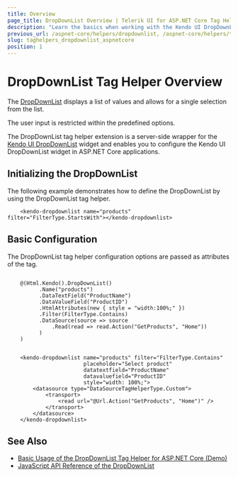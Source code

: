 ```yaml
---
title: Overview
page_title: DropDownList Overview | Telerik UI for ASP.NET Core Tag Helpers
description: "Learn the basics when working with the Kendo UI DropDownList tag helper for ASP.NET Core (MVC 6 or ASP.NET Core MVC)."
previous_url: /aspnet-core/helpers/dropdownlist, /aspnet-core/helpers/tag-helpers/dropdownlist
slug: taghelpers_dropdownlist_aspnetcore
position: 1
---
```


# DropDownList Tag Helper Overview

The [DropDownList](http://docs.telerik.com/kendo-ui/controls/editors/dropdownlist/overview) displays a list of values and allows for a single selection from the list.

The user input is restricted within the predefined options.

The DropDownList tag helper extension is a server-side wrapper for the [Kendo UI DropDownList](http://demos.telerik.com/kendo-ui/dropdownlist/index) widget and enables you to configure the Kendo UI DropDownList widget in ASP.NET Core applications.

## Initializing the DropDownList

The following example demonstrates how to define the DropDownList by using the DropDownList tag helper.

        <kendo-dropdownlist name="products" filter="FilterType.StartsWith"></kendo-dropdownlist>

## Basic Configuration

The DropDownList tag helper configuration options are passed as attributes of the tag.

```cshtml

    @(Html.Kendo().DropDownList()
          .Name("products")
          .DataTextField("ProductName")
          .DataValueField("ProductID")
          .HtmlAttributes(new { style = "width:100%;" })
          .Filter(FilterType.Contains)
          .DataSource(source => source
              .Read(read => read.Action("GetProducts", "Home"))
          )
    )
```
```tagHelper

    <kendo-dropdownlist name="products" filter="FilterType.Contains"
                        placeholder="Select product"
                        datatextfield="ProductName"
                        datavaluefield="ProductID"
                        style="width: 100%;">
        <datasource type="DataSourceTagHelperType.Custom">
            <transport>
                <read url="@Url.Action("GetProducts", "Home")" />
            </transport>
        </datasource>
    </kendo-dropdownlist>
```

## See Also

* [Basic Usage of the DropDownList Tag Helper for ASP.NET Core (Demo)](https://demos.telerik.com/aspnet-core/dropdownlist/tag-helper)
* [JavaScript API Reference of the DropDownList](https://docs.telerik.com/kendo-ui/api/javascript/ui/dropdownlist)
